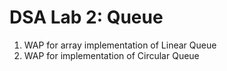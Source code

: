 # DSA Lab 2: Queue

1. WAP for array implementation of Linear Queue
2. WAP for implementation of Circular Queue
